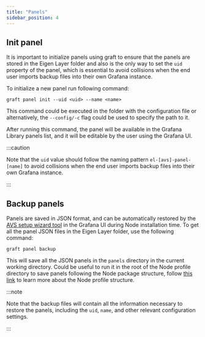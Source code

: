 ```yaml
---
title: "Panels"
sidebar_position: 4
---
```


## Init panel

It is important to initialize panels using graft to ensure that the panels are stored in the Eigen Layer folder and also is the only way to set the `uid` property of the panel, which is essential to avoid collisions when the end user imports backup files into their own Grafana instance.

To initialize a new panel run following command:

```shell
graft panel init --uid <uid> --name <name>
```

This command could be executed in the folder with the configuration file or alternatively, the `--config/-c` flag could be used to specify the path to it.

After running this command, the panel will be available in the Grafana Library panels list, and it will be editable by the user using the Grafana UI.

:::caution

Note that the `uid` value should follow the naming pattern `el-[avs]-panel-[name]` to avoid collisions when the end user imports backup files into their own Grafana instance.

:::

## Backup panels

Panels are saved in JSON format, and can be automatically restored by the [AVS setup wizard tool](../wizard/intro) in the Grafana UI during Node installation time. To get all the panel JSON files in the Eigen Layer folder, use the following command:

```shell
graft panel backup
```
    
This will save all the JSON panels in the `panels` directory in the current working directory. Could be useful to run it in the root of the Node profile directory to save panels following the Node package structure, follow [this link](/docs/packaging/#profile) to learn more about the Node profile structure.

:::note

Note that the backup files will contain all the information necessary to restore the panels, including the `uid`, `name`, and other relevant configuration settings.

:::
